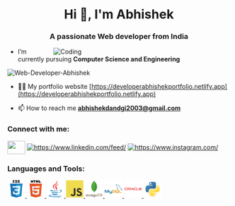 <h1 align="center" > Hi 👋, I'm Abhishek </h1>
        <h3 align="center" >A passionate Web developer from India</h3>
        <img align="right" alt="Coding" width="400" src="https://www.google.com/search?client=ms-android-motorola-rvo3&sca_esv=f07f13ca3f96175b&sca_upv=1&sxsrf=ADLYWIL5ayZTrR-YyNpCA_Gq2qe--soc9g:1726793296518&q=developer&udm=2&fbs=AEQNm0Aa4sjWe7Rqy32pFwRj0UkWd8nbOJfsBGGB5IQQO6L3J603JUkR9Y5suk8yuy50qOYMMWTNCTu57lKPsZpPcfqPInr9nYx0o93U7Rc7eYLjY3hjgLcr9IOyKfOh9VkaTJQRv7J6SNC0oacXerpesAGtkHcC4rlyYj2W7QetzJxHvglfUJ1iZCXxQFDnQ7yEEI4hz8I0lDrMP-rL1UkUeOOfbPwymg&sa=X&ved=2ahUKEwiOiaioptCIAxWlZWwGHVj6DaUQtKgLegQIGxAB#ip=1">

- I’m currently pursuing **Computer Science and Engineering**

<p align="left"> <img src="https://komarev.com/ghpvc/?username=Web-Developer-Abhishek&label=Profile%20views&color=0e75b6&style=flat" alt="Web-Developer-Abhishek" /> </p>

- 👨‍💻 My portfolio website [https://developerabhishekportfolio.netlify.app](https://developerabhishekportfolio.netlify.app)

- 📫 How to reach me **abhishekdandgi2003@gmail.com**

<h3 align="left">Connect with me:</h3>
<p align="left">
<a href="https://x.com/" target="blank"><img align="center" src="https://raw.githubusercontent.com/rahuldkjain/github-profile-readme-generator/master/src/images/icons/Social/twitter.svg" alt="" height="30" width="40" /></a>
<a href="https://www.linkedin.com/in/abhishek-07283728a" target="blank"><img align="center" src="https://raw.githubusercontent.com/rahuldkjain/github-profile-readme-generator/master/src/images/icons/Social/linked-in-alt.svg" alt="https://www.linkedin.com/feed/" height="30" width="40" /></a>
<a href="https://www.instagram.com/" target="blank"><img align="center" src="https://raw.githubusercontent.com/rahuldkjain/github-profile-readme-generator/master/src/images/icons/Social/instagram.svg" alt="https://www.instagram.com/" height="30" width="40" /></a>
</p>
<h3 align="left">Languages and Tools:</h3>
<p align="left"> <a href="https://www.w3schools.com/css/" target="_blank" rel="noreferrer"> <img src="https://raw.githubusercontent.com/devicons/devicon/master/icons/css3/css3-original-wordmark.svg" alt="css3" width="40" height="40"/> </a>
<a href="https://www.w3.org/html/" target="_blank" rel="noreferrer"> <img src="https://raw.githubusercontent.com/devicons/devicon/master/icons/html5/html5-original-wordmark.svg" alt="html5" width="40" height="40"/> </a> 
<a href="https://www.java.com" target="_blank" rel="noreferrer"> <img src="https://raw.githubusercontent.com/devicons/devicon/master/icons/java/java-original.svg" alt="java" width="40" height="40"/> </a>
<a href="https://developer.mozilla.org/en-US/docs/Web/JavaScript" target="_blank" rel="noreferrer"> <img src="https://raw.githubusercontent.com/devicons/devicon/master/icons/javascript/javascript-original.svg" alt="javascript" width="40" height="40"/> </a> 
<a href="https://www.mongodb.com/" target="_blank" rel="noreferrer"> <img src="https://raw.githubusercontent.com/devicons/devicon/master/icons/mongodb/mongodb-original-wordmark.svg" alt="mongodb" width="40" height="40"/> </a> 
<a href="https://www.mysql.com/" target="_blank" rel="noreferrer"> <img src="https://raw.githubusercontent.com/devicons/devicon/master/icons/mysql/mysql-original-wordmark.svg" alt="mysql" width="40" height="40"/> </a>
<a href="https://www.oracle.com/" target="_blank" rel="noreferrer"> <img src="https://raw.githubusercontent.com/devicons/devicon/master/icons/oracle/oracle-original.svg" alt="oracle" width="40" height="40"/> </a>
<a href="https://www.python.org" target="_blank" rel="noreferrer"> <img src="https://raw.githubusercontent.com/devicons/devicon/master/icons/python/python-original.svg" alt="python" width="40" height="40"/> </a> </p>
